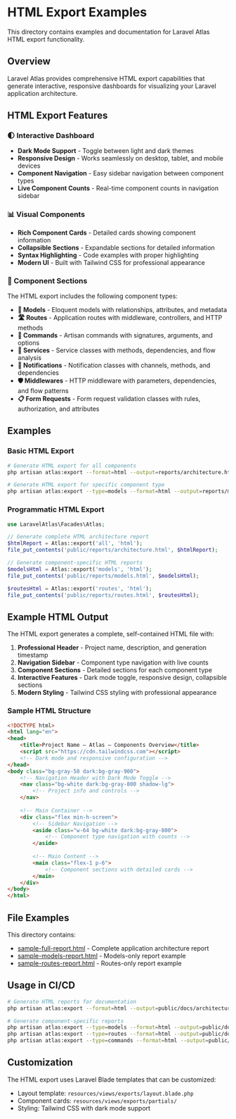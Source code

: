 # HTML Export Examples

This directory contains examples and documentation for Laravel Atlas HTML export functionality.

## Overview

Laravel Atlas provides comprehensive HTML export capabilities that generate interactive, responsive dashboards for visualizing your Laravel application architecture.

## HTML Export Features

### 🌓 Interactive Dashboard
- **Dark Mode Support** - Toggle between light and dark themes
- **Responsive Design** - Works seamlessly on desktop, tablet, and mobile devices
- **Component Navigation** - Easy sidebar navigation between component types
- **Live Component Counts** - Real-time component counts in navigation sidebar

### 📊 Visual Components
- **Rich Component Cards** - Detailed cards showing component information
- **Collapsible Sections** - Expandable sections for detailed information
- **Syntax Highlighting** - Code examples with proper highlighting
- **Modern UI** - Built with Tailwind CSS for professional appearance

### 🧱 Component Sections

The HTML export includes the following component types:

- **🧱 Models** - Eloquent models with relationships, attributes, and metadata
- **🛣️ Routes** - Application routes with middleware, controllers, and HTTP methods
- **💬 Commands** - Artisan commands with signatures, arguments, and options
- **🔧 Services** - Service classes with methods, dependencies, and flow analysis
- **📢 Notifications** - Notification classes with channels, methods, and dependencies
- **🛡️ Middlewares** - HTTP middleware with parameters, dependencies, and flow patterns
- **📋 Form Requests** - Form request validation classes with rules, authorization, and attributes

## Examples

### Basic HTML Export

```bash
# Generate HTML export for all components
php artisan atlas:export --format=html --output=reports/architecture.html

# Generate HTML export for specific component type
php artisan atlas:export --type=models --format=html --output=reports/models.html
```

### Programmatic HTML Export

```php
use LaravelAtlas\Facades\Atlas;

// Generate complete HTML architecture report
$htmlReport = Atlas::export('all', 'html');
file_put_contents('public/reports/architecture.html', $htmlReport);

// Generate component-specific HTML reports
$modelsHtml = Atlas::export('models', 'html');
file_put_contents('public/reports/models.html', $modelsHtml);

$routesHtml = Atlas::export('routes', 'html');
file_put_contents('public/reports/routes.html', $routesHtml);
```

## Example HTML Output

The HTML export generates a complete, self-contained HTML file with:

1. **Professional Header** - Project name, description, and generation timestamp
2. **Navigation Sidebar** - Component type navigation with live counts
3. **Component Sections** - Detailed sections for each component type
4. **Interactive Features** - Dark mode toggle, responsive design, collapsible sections
5. **Modern Styling** - Tailwind CSS styling with professional appearance

### Sample HTML Structure

```html
<!DOCTYPE html>
<html lang="en">
<head>
    <title>Project Name – Atlas – Components Overview</title>
    <script src="https://cdn.tailwindcss.com"></script>
    <!-- Dark mode and responsive configuration -->
</head>
<body class="bg-gray-50 dark:bg-gray-900">
    <!-- Navigation Header with Dark Mode Toggle -->
    <nav class="bg-white dark:bg-gray-800 shadow-lg">
        <!-- Project info and controls -->
    </nav>
    
    <!-- Main Container -->
    <div class="flex min-h-screen">
        <!-- Sidebar Navigation -->
        <aside class="w-64 bg-white dark:bg-gray-800">
            <!-- Component type navigation with counts -->
        </aside>
        
        <!-- Main Content -->
        <main class="flex-1 p-6">
            <!-- Component sections with detailed cards -->
        </main>
    </div>
</body>
</html>
```

## File Examples

This directory contains:

- [sample-full-report.html](sample-full-report.html) - Complete application architecture report
- [sample-models-report.html](sample-models-report.html) - Models-only report example
- [sample-routes-report.html](sample-routes-report.html) - Routes-only report example

## Usage in CI/CD

```bash
# Generate HTML reports for documentation
php artisan atlas:export --format=html --output=public/docs/architecture.html

# Generate component-specific reports
php artisan atlas:export --type=models --format=html --output=public/docs/models.html
php artisan atlas:export --type=routes --format=html --output=public/docs/routes.html
php artisan atlas:export --type=commands --format=html --output=public/docs/commands.html
```

## Customization

The HTML export uses Laravel Blade templates that can be customized:

- Layout template: `resources/views/exports/layout.blade.php`
- Component cards: `resources/views/exports/partials/`
- Styling: Tailwind CSS with dark mode support